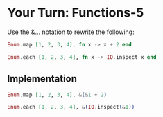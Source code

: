 # Your Turn: Functions-5

Use the &... notation to rewrite the following:

```elixir
Enum.map [1, 2, 3, 4], fn x -> x + 2 end

Enum.each [1, 2, 3, 4], fn x -> IO.inspect x end
```

## Implementation

```elixir
Enum.map [1, 2, 3, 4], &(&1 + 2)

Enum.each [1, 2, 3, 4], &(IO.inspect(&1))
```
